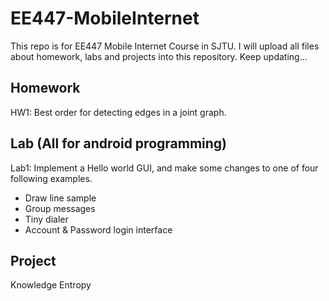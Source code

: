 # EE447-MobileInternet
This repo is for EE447 Mobile Internet Course in SJTU.
I will upload all files about homework, labs and projects into this repository. Keep updating...

## Homework
HW1: Best order for detecting edges in a joint graph.

## Lab (All for android programming)
Lab1: Implement a Hello world GUI, and make some changes to one of four following examples.
* Draw line sample
* Group messages
* Tiny dialer
* Account & Password login interface

## Project
Knowledge Entropy